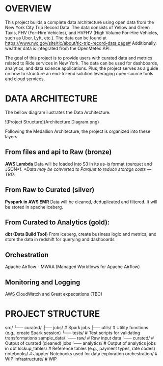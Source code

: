 # OVERVIEW
This project builds a complete data architecture using open data from the New York City Trip Record Data. The data consists of Yellow and Green Taxis, FHV (For-Hire Vehicles), and HVFHV (High Volume For-Hire Vehicles, such as Uber, Lyft, etc.). The data can be found at https://www.nyc.gov/site/tlc/about/tlc-trip-record-data.page#
Additionally, weather data is integrated from the OpenMeteo API.

The goal of this project is to provide users with curated data and metrics related to Ride services in New York. The data can be used for dashboards, analytics, and data science applications.
Plus, the project serves as a guide on how to structure an end-to-end solution leveraging open-source tools and cloud services.

# DATA ARCHITECTURE

The bellow diagram ilustrates the Data Architecture.

![Project Structure](Architecture Diagram.png)

Following the Medallion Architecture, the project is organized into these layers:

## From files and api to Raw (bronze)
**AWS Lambda**
Data will be loaded into S3 in its as-is format (parquet and JSON*).
_*Data may be converted to Parquet to reduce storage costs — TBD._

## From Raw to Curated (silver)
**Pyspark in AWS EMR**
Data will be cleaned, deduplicated and filtered. It will be stored in apache iceberg.

## From Curated to Analytics (gold): 
**dbt (Data Build Tool)**
From iceberg, create business logic and metrics, and store the data in redshift for querying and dashboards

## Orchestration
Apache Airflow - MWAA (Managed Workflows for Apache Airflow)

## Monitoring and Logging
AWS CloudWatch and Great expectations (TBC)

# PROJECT STRUCTURE

src/
 └── curated/
     ├── jobs/        # Spark jobs
     ├── utils/       # Utility functions (e.g., create Spark session)
     └── tests/       # Test scripts for validating transformations
sample_data/
 └── raw/             # Raw input data
 └── curated/         # Output of curated (cleaned) jobs
 └── analytics/       # Output of analytics jobs in dbt
lockup_tables/        # Reference tables (e.g., payment types, rate codes)
notebooks/            # Jupyter Notebooks used for data exploration
orchestration/        # WIP
infrastructure/       # WIP